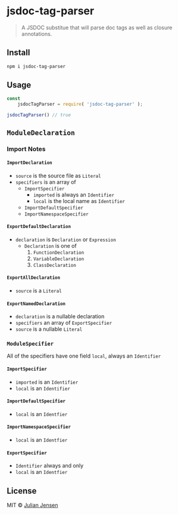 # jsdoc-tag-parser


> A JSDOC substitue that will parse doc tags as well as closure annotations.


## Install

```sh
npm i jsdoc-tag-parser
```

## Usage

```js
const 
    jsdocTagParser = require( 'jsdoc-tag-parser' );

jsdocTagParser() // true
```

## `ModuleDeclaration`

### Import Notes

#### `ImportDeclaration`

* `source` is the source file as `Literal`
* `specifiers` is an array of
  * `ImportSpecifier`
    * `imported` is always an `Identifier`
    * `local` is the local name as `Identifier`
  * `ImportDefaultSpecifier`
  * `ImportNamespaceSpecifier`

#### `ExportDefaultDeclaration`

* `declaration` is `Declaration` or `Expression`
  * `Declaration` is one of
    1. `FunctionDeclaration`
    1. `VariableDeclaration`
    1. `ClassDeclaration`

#### `ExportAllDeclaration`

* `source` is a `Literal`

#### `ExportNamedDeclaration`

* `declaration` is a nullable declaration
* `specifiers` an array of `ExportSpecifier`
* `source` is a nullable `Literal`


### `ModuleSpecifier`
All of the specifiers have one field `local`, always an `Identifier`

#### `ImportSpecifier`

* `imported` is an `Identifier`
* `local` is an `Identifier`

#### `ImportDefaultSpecifier`

* `local` is an `Identfier`

#### `ImportNamespaceSpecifier`

* `local` is an `Identfier`

#### `ExportSpecifier`
* `Identifier` always and only
* `local` is an `Identfier`

## License

MIT © [Julian Jensen](https://github.com/julianjensen/jsdoc-tag-parser)

